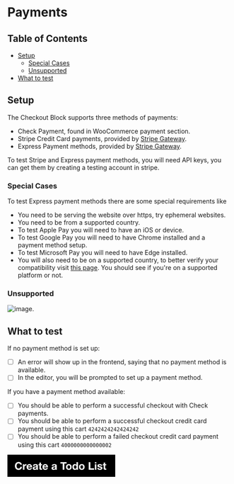 # Payments <!-- omit in toc -->

## Table of Contents <!-- omit in toc -->

- [Setup](#setup)
    - [Special Cases](#special-cases)
    - [Unsupported](#unsupported)
- [What to test](#what-to-test)

## Setup

The Checkout Block supports three methods of payments:

-   Check Payment, found in WooCommerce payment section.
-   Stripe Credit Card payments, provided by [Stripe Gateway](woocommerce.com/products/stripe/).
-   Express Payment methods, provided by [Stripe Gateway](woocommerce.com/products/stripe/).

To test Stripe and Express payment methods, you will need API keys, you can get them by creating a testing account in stripe.

### Special Cases

To test Express payment methods there are some special requirements like

-   You need to be serving the website over https, try ephemeral websites.
-   You need to be from a supported country.
-   To test Apple Pay you will need to have an iOS or device.
-   To test Google Pay you will need to have Chrome installed and a payment method setup.
-   To test Microsoft Pay you will need to have Edge installed.
-   You will also need to be on a supported country, to better verify your compatibility visit [this page](https://stripe.com/docs/stripe-js/elements/payment-request-button#react-overview). You should see if you're on a supported platform or not.

### Unsupported

![image](https://i.imgur.com/EpkFrat.png).

## What to test

If no payment method is set up:

-   [ ] An error will show up in the frontend, saying that no payment method is available.
-   [ ] In the editor, you will be prompted to set up a payment method.

If you have a payment method available:

-   [ ] You should be able to perform a successful checkout with Check payments.
-   [ ] You should be able to perform a successful checkout credit card payment using this cart `4242424242424242`
-   [ ] You should be able to perform a failed checkout credit card payment using this cart `4000000000000002`

[![Create Todo list](https://raw.githubusercontent.com/senadir/todo-my-markdown/master/public/github-button.svg?sanitize=true)](https://git-todo.netlify.app/create)
